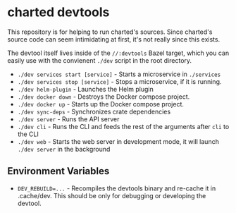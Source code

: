 # charted devtools
This repository is for helping to run charted's sources. Since charted's source code can seem intimidating at first, it's not really since this exists.

The devtool itself lives inside of the `//:devtools` Bazel target, which you can easily use with the convienent `./dev` script in the root directory.

- `./dev services start [service]` - Starts a microservice in `./services`
- `./dev services stop [service]`  - Stops a microservice, if it is running.
- `./dev helm-plugin`              - Launches the Helm plugin
- `./dev docker down`              - Destroys the Docker compose project.
- `./dev docker up`                - Starts up the Docker compose project.
- `./dev sync-deps`                - Synchronizes crate dependencies
- `./dev server`                   - Runs the API server
- `./dev cli`                      - Runs the CLI and feeds the rest of the arguments after `cli` to the CLI
- `./dev web`                      - Starts the web server in development mode, it will launch `./dev server` in the background

## Environment Variables
- `DEV_REBUILD=...` - Recompiles the devtools binary and re-cache it in .cache/dev. This should be only for debugging or developing the devtool.
